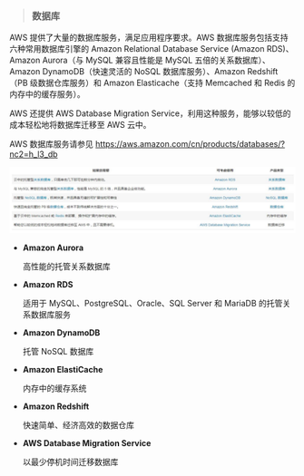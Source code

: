 > ### **数据库**

AWS 提供了大量的数据库服务，满足应用程序要求。AWS 数据库服务包括支持六种常用数据库引擎的 Amazon Relational Database Service (Amazon RDS)、Amazon Aurora（与 MySQL 兼容且性能是 MySQL 五倍的关系数据库）、Amazon DynamoDB（快速灵活的 NoSQL 数据库服务）、Amazon Redshift（PB 级数据仓库服务）和 Amazon Elasticache（支持 Memcached 和 Redis 的内存中的缓存服务）。

AWS 还提供 AWS Database Migration Service，利用这种服务，能够以较低的成本轻松地将数据库迁移至 AWS 云中。

AWS 数据库服务请参见 https://aws.amazon.com/cn/products/databases/?nc2=h_l3_db

![](/assets/AWSDB.JPG)

* **Amazon Aurora**

  高性能的托管关系数据库

* **Amazon RDS**

  适用于 MySQL、PostgreSQL、Oracle、SQL Server 和 MariaDB 的托管关系数据库服务

* **Amazon DynamoDB**

  托管 NoSQL 数据库

* **Amazon ElastiCache**

  内存中的缓存系统

* **Amazon Redshift**

  快速简单、经济高效的数据仓库

* **AWS Database Migration Service**

  以最少停机时间迁移数据库

